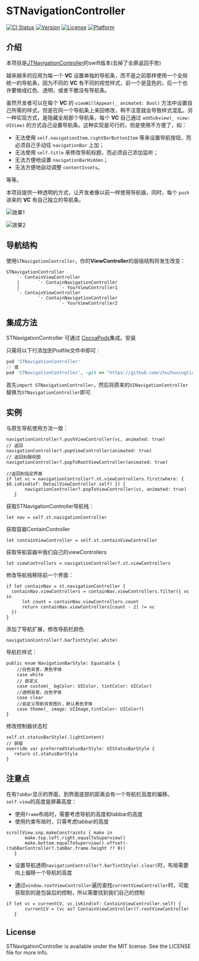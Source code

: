 # STNavigationController

[![CI Status](https://img.shields.io/travis/猪猪行天下/STNavigationController.svg?style=flat)](https://travis-ci.org/猪猪行天下/STNavigationController)
[![Version](https://img.shields.io/cocoapods/v/STNavigationController.svg?style=flat)](https://cocoapods.org/pods/STNavigationController)
[![License](https://img.shields.io/cocoapods/l/STNavigationController.svg?style=flat)](https://cocoapods.org/pods/STNavigationController)
[![Platform](https://img.shields.io/cocoapods/p/STNavigationController.svg?style=flat)](https://cocoapods.org/pods/STNavigationController)

## 介绍

本项目是[JTNavigationController](https://github.com/ikanam/JTNavigationController)的swift版本(去掉了全屏返回手势)

越来越多的应用为每一个 **VC** 设置单独的导航条，而不是之前那样使用一个全局统一的导航条，因为不同的 **VC** 有不同的视觉样式，前一个是蓝色的，后一个也许要做成红色、透明，或者干脆没有导航条。

虽然开发者可以在每个 **VC** 的 `viewWillAppear(_ animated: Bool)` 方法中设置自己所需的样式，但是在同一个导航条上来回修改，稍不注意就会导致样式混乱。另一种实现方式，是隐藏全局那个导航条，每个 **VC** 自己通过 `addSubview(_ view: UIView)` 的方式自己设置导航条。这种实现是可行的，但是使用不方便了，如：
- 无法使用 `self.navigationItem.rightBarButtonItem` 等来设置导航按钮，而必须自己手动往 `navigationBar` 上加；
- 无法使用 `self.title` 来修改导航标题，而必须自己添加监听；
- 无法方便地设置 `navigationBarHidden`；
- 无法方便地自动调整 `contentInsets`。

等等。

本项目提供一种透明的方式，让开发者像以前一样使用导航器，同时，每个 `push` 进来的 **VC** 有自己独立的导航条。

![效果1](./ScreenShot/1.png)

![效果2](./ScreenShot/2.png)

## 导航结构

使用`STNavigationController`，你的**ViewController**的层级结构将发生改变：

```
STNavigationController
    `- ContainViewController
    |       `- ContainNavigationController
    |               `- YourViewController1
    `- ContainViewController
            `- ContainNavigationController
                    `- YourViewController2
```

## 集成方法

STNavigationController 可通过 [CocoaPods](https://cocoapods.org)集成。安装

只需将以下行添加到Podfile文件中即可 :

```ruby
pod 'STNavigationController'
// 或
pod 'STNavigationController', :git => "https://github.com/zhuzhuxingtianxia/STNavigationController.git"

```
首先`import STNavigationController`，然后将原来的`UINavigationController`替换为`STNavigationController`即可.

## 实例

与原生导航使用方法一致：
```
navigationController?.pushViewController(vc, animated: true)
// 返回
navigationController?.popViewController(animated: true)
// 返回到跟视图
navigationController?.popToRootViewController(animated: true)

//返回到指定界面
if let vc = navigationController?.st.viewControllers.first(where: { $0.isKind(of: DetailViewController.self) }) {
       navigationController?.popToViewController(vc, animated: true)
   }

```
获取STNavigationController导航栈：
```
let nav = self.st.navigationController
```
获取容器ContainController
```
let containViewController = self.st.containViewController
```
获取导航容器中我们自己的viewControllers
```
let viewControllers = navigationController?.st.viewControllers
```

修改导航栈移除前一个界面：
```
if let containNav = st.navigationController {
  containNav.viewControllers = containNav.viewControllers.filter({ vc in
      let count = containNav.viewControllers.count
      return containNav.viewControllers[count - 2] != vc
  })
}
```

添加了导航扩展，修改导航栏颜色
```
navigationController?.barTintStyle(.white)
```
导航栏样式：
```
public enum NavigationBarStyle: Equatable {
    //白色背景，黑色字体
    case white
    // 自定义
    case custom(_ bgColor: UIColor, tintColor: UIColor)
    //透明背景，白色字体
    case clear
    //自定义导航背景图片，默认黑色字体
    case theme(_ image: UIImage,tintColor: UIColor?)
}
```
修改控制器状态栏
```
self.st.statusBarStyle(.lightContent)
// 获取
override var preferredStatusBarStyle: UIStatusBarStyle {
   return st.statusBarStyle
}
```

## 注意点
在有`TabBar`显示的界面，到界面底部的距离会有一个导航栏高度的偏移。
`self.view`的高度是屏幕高度：

* 使用`frame`布局时，需要考虑导航的高度和tabbar的高度
* 使用约束布局时，只需考虑tabbar的高度

```
scrollView.snp.makeConstraints { make in
       make.top.left.right.equalToSuperview()
       make.bottom.equalToSuperview().offset(-(tabBarController?.tabBar.frame.height ?? 0))
   }
```

* 设置导航透明`navigationController?.barTintStyle(.clear)`时，布局需要向上偏移一个导航的高度

* 通过`window.rootViewController`遍历查找`currentViewController`时，可能获取到的是包装后的控制，所以需要找到我们自己的控制
```
if let vc = currentCV, vc.isKind(of: ContainViewController.self) {
       currentCV = (vc as? ContainViewController)?.rootViewController
   }
```

## License

STNavigationController is available under the MIT license. See the LICENSE file for more info.



